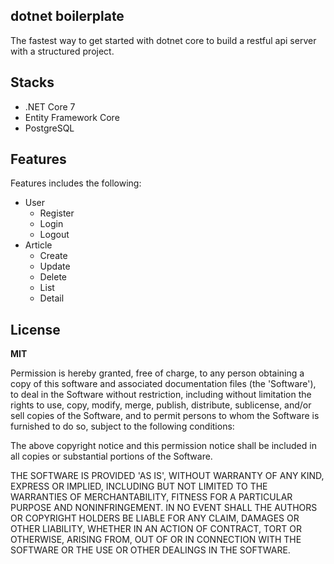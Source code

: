 ## dotnet boilerplate
The fastest way to get started with dotnet core to build a restful api server with a structured project.

## Stacks
- .NET Core 7
- Entity Framework Core
- PostgreSQL

## Features
Features includes the following:

- User
  - Register
  - Login
  - Logout
- Article
  - Create
  - Update
  - Delete
  - List
  - Detail

## License

**MIT**

Permission is hereby granted, free of charge, to any person obtaining a copy of this software and associated documentation files (the 'Software'), to deal in the Software without restriction, including without limitation the rights to use, copy, modify, merge, publish, distribute, sublicense, and/or sell copies of the Software, and to permit persons to whom the Software is furnished to do so, subject to the following conditions:

The above copyright notice and this permission notice shall be included in all copies or substantial portions of the Software.

THE SOFTWARE IS PROVIDED 'AS IS', WITHOUT WARRANTY OF ANY KIND, EXPRESS OR IMPLIED, INCLUDING BUT NOT LIMITED TO THE WARRANTIES OF MERCHANTABILITY, FITNESS FOR A PARTICULAR PURPOSE AND NONINFRINGEMENT. IN NO EVENT SHALL THE AUTHORS OR COPYRIGHT HOLDERS BE LIABLE FOR ANY CLAIM, DAMAGES OR OTHER LIABILITY, WHETHER IN AN ACTION OF CONTRACT, TORT OR OTHERWISE, ARISING FROM, OUT OF OR IN CONNECTION WITH THE SOFTWARE OR THE USE OR OTHER DEALINGS IN THE SOFTWARE.